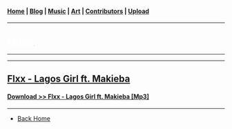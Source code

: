 <head>
  <!-- Favicon -->
  <link rel="shortcut icon" href="../../favicon.ico">
  <!-- Global site tag (gtag.js) - Google Analytics -->
  <script async src="https://www.googletagmanager.com/gtag/js?id=UA-129370470-1"></script>
  <script>
    window.dataLayer = window.dataLayer || [];
    function gtag(){dataLayer.push(arguments);}
    gtag('js', new Date());

    gtag('config', 'UA-129370470-1');
  </script>
</head>

<!-- Main Links -->
#### [Home](../../index.md) | [Blog](../../blog/index.md) | [Music](../index.md) | [Art](../../art/index.md) | [Contributors](../../contributors.md) | [Upload](../../upload.md)

- - -

## [<span style="text-decoration: underline; color: #fff;">Music</span>](../index.md)

- - -
- - -

## [Flxx - Lagos Girl ft. Makieba](#)

#### <a href="https://poetrique.github.io/music-repo/singles/xyz/Flxx_Lagos-Girl_Feat-Makieba.mp3" download="Flxx_Lagos-Girl_Feat-Makieba">Download >> Flxx - Lagos Girl ft. Makieba [Mp3]</a>

- - -

* [Back Home](../index.md)